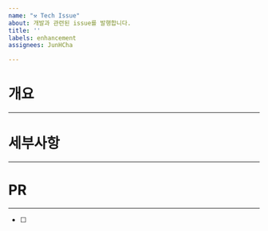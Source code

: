 ```yaml
---
name: "⚒️ Tech Issue"
about: 개발과 관련된 issue를 발행합니다.
title: ''
labels: enhancement
assignees: JunHCha

---
```


# 개요
---

# 세부사항
---

# PR
---
- [ ]
